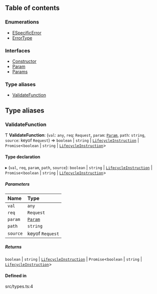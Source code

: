 ## Table of contents

### Enumerations

- [ESpecificError](../enums/Enumeration-ESpecificError)
- [ErrorType](../enums/Enumeration-ErrorType)

### Interfaces

- [Constructor](../interfaces/Interface-Constructor)
- [Param](../interfaces/Interface-Param)
- [Params](../interfaces/Interface-Params)

### Type aliases

- [ValidateFunction](./Module-types#validatefunction)

## Type aliases

### ValidateFunction

Ƭ **ValidateFunction**: (`val`: `any`, `req`: `Request`, `param`: [`Param`](../interfaces/Interface-Param), `path`: `string`, `source`: keyof `Request`) => `boolean` \| `string` \| [`LifecycleInstruction`](../classes/Class-LifecycleInstruction) \| `Promise`<`boolean` \| `string` \| [`LifecycleInstruction`](../classes/Class-LifecycleInstruction)\>

#### Type declaration

▸ (`val`, `req`, `param`, `path`, `source`): `boolean` \| `string` \| [`LifecycleInstruction`](../classes/Class-LifecycleInstruction) \| `Promise`<`boolean` \| `string` \| [`LifecycleInstruction`](../classes/Class-LifecycleInstruction)\>

##### Parameters

| Name | Type |
| :------ | :------ |
| `val` | `any` |
| `req` | `Request` |
| `param` | [`Param`](../interfaces/Interface-Param) |
| `path` | `string` |
| `source` | keyof `Request` |

##### Returns

`boolean` \| `string` \| [`LifecycleInstruction`](../classes/Class-LifecycleInstruction) \| `Promise`<`boolean` \| `string` \| [`LifecycleInstruction`](../classes/Class-LifecycleInstruction)\>

#### Defined in

src/types.ts:4
